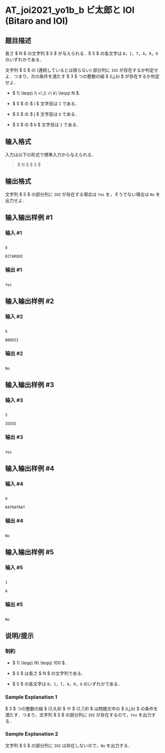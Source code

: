 # AT_joi2021_yo1b_b ビ太郎と IOI (Bitaro and IOI)

## 题目描述

[problemUrl]: https://atcoder.jp/contests/joi2021yo1b/tasks/joi2021_yo1b_b

長さ $ N $ の文字列 $ S $ が与えられる．$ S $ の各文字は `B`，`I`，`T`，`A`，`R`，`O` のいずれかである．

文字列 $ S $ の (連続しているとは限らない) 部分列に `IOI` が存在するか判定せよ．つまり，次の条件を満たす $ 3 $ つの整数の組 $ (i,j,k) $ が存在するか判定せよ．

- $ 1\ \leqq\ i\ <\ j\ <\ k\ \leqq\ N $．
- $ S $ の $ i $ 文字目は `I` である．
- $ S $ の $ j $ 文字目は `O` である．
- $ S $ の $ k $ 文字目は `I` である．

## 输入格式

入力は以下の形式で標準入力から与えられる．

> $ N $ $ S $

## 输出格式

文字列 $ S $ の部分列に `IOI` が存在する場合は `Yes` を，そうでない場合は `No` を出力せよ．

## 输入输出样例 #1

### 输入 #1

```
8
BITAROOI
```

### 输出 #1

```
Yes
```

## 输入输出样例 #2

### 输入 #2

```
6
BBOOII
```

### 输出 #2

```
No
```

## 输入输出样例 #3

### 输入 #3

```
5
IOIOI
```

### 输出 #3

```
Yes
```

## 输入输出样例 #4

### 输入 #4

```
9
RATRATRAT
```

### 输出 #4

```
No
```

## 输入输出样例 #5

### 输入 #5

```
1
A
```

### 输出 #5

```
No
```

## 说明/提示

### 制約

- $ 1\ \leqq\ N\ \leqq\ 100 $．
- $ S $ は長さ $ N $ の文字列である．
- $ S $ の各文字は `B`，`I`，`T`，`A`，`R`，`O` のいずれかである．

### Sample Explanation 1

$ 3 $ つの整数の組 $ (2,6,8) $ や $ (2,7,8) $ は問題文中の $ (i,j,k) $ の条件を満たす．つまり，文字列 $ S $ の部分列に `IOI` が存在するので，`Yes` を出力する．

### Sample Explanation 2

文字列 $ S $ の部分列に `IOI` は存在しないので，`No` を出力する．